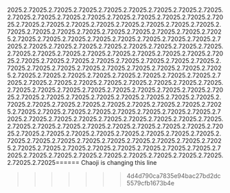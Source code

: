 2025.2.72025.2.72025.2.72025.2.72025.2.72025.2.72025.2.72025.2.72025.2.72025.2.72025.2.72025.2.72025.2.72025.2.72025.2.72025.2.72025.2.72025.2.72025.2.72025.2.72025.2.72025.2.72025.2.72025.2.72025.2.72025.2.72025.2.72025.2.72025.2.72025.2.72025.2.72025.2.72025.2.72025.2.72025.2.72025.2.72025.2.72025.2.72025.2.72025.2.72025.2.72025.2.72025.2.72025.2.72025.2.72025.2.72025.2.72025.2.72025.2.72025.2.72025.2.72025.2.72025.2.72025.2.72025.2.72025.2.72025.2.72025.2.72025.2.72025.2.72025.2.72025.2.72025.2.72025.2.72025.2.72025.2.72025.2.72025.2.72025.2.72025.2.72025.2.72025.2.72025.2.72025.2.72025.2.72025.2.72025.2.72025.2.72025.2.72025.2.72025.2.72025.2.72025.2.72025.2.72025.2.72025.2.72025.2.72025.2.72025.2.72025.2.72025.2.72025.2.72025.2.72025.2.72025.2.72025.2.72025.2.72025.2.72025.2.72025.2.72025.2.72025.2.72025.2.72025.2.72025.2.72025.2.72025.2.72025.2.72025.2.72025.2.72025.2.72025.2.72025.2.72025.2.72025.2.72025.2.72025.2.72025.2.72025.2.72025.2.72025.2.72025.2.72025.2.72025.2.72025.2.72025.2.72025.2.72025.2.72025.2.72025.2.72025.2.72025.2.72025.2.72025.2.72025.2.72025.2.72025.2.72025.2.72025.2.72025.2.72025.2.72025.2.72025.2.72025.2.72025.2.72025.2.72025.2.72025.2.72025.2.72025.2.72025.2.72025.2.72025.2.72025.2.72025.2.72025.2.72025.2.72025.2.72025.2.72025.2.72025.2.72025.2.72025.2.72025.2.72025.2.72025.2.72025.2.72025.2.72025.2.72025.2.72025.2.72025.2.72025.2.72025.2.72025.2.72025.2.72025.2.72025.2.72025.2.72025.2.72025.2.72025.2.72025======
Chaoji is changing this line
>>>>>>> 4d4d790ca7835e94bac27bd2dc5579cfb1673b4e
